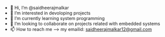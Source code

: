 - 👋 Hi, I’m @saidheerajmalkar
- 👀 I’m interested in devoloping projects
- 🌱 I’m currently learning system programming
- 💞️ I’m looking to collaborate on projects related with embedded systems
- 📫 How to reach me --> my emailid: saidheerajmalkar12@gmail.com

<!---
saidheerajmalkar/saidheerajmalkar is a ✨ special ✨ repository because its `README.md` (this file) appears on your GitHub profile.
You can click the Preview link to take a look at your changes.
--->
